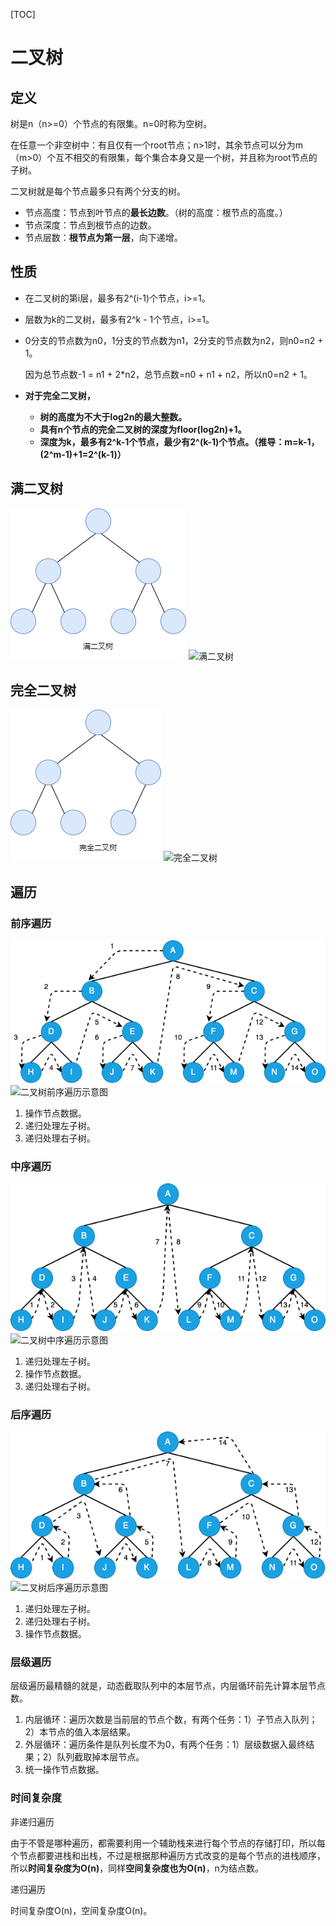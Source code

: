 [TOC]

# 二叉树

## 定义

树是n（n>=0）个节点的有限集。n=0时称为空树。

在任意一个非空树中：有且仅有一个root节点；n>1时，其余节点可以分为m（m>0）个互不相交的有限集，每个集合本身又是一个树，并且称为root节点的子树。



二叉树就是每个节点最多只有两个分支的树。

- 节点高度：节点到叶节点的**最长边数**。（树的高度：根节点的高度。）
- 节点深度：节点到根节点的边数。
- 节点层数：**根节点为第一层**，向下递增。



## 性质

- 在二叉树的第i层，最多有2^(i-1)个节点，i>=1。

- 层数为k的二叉树，最多有2^k - 1个节点，i>=1。

- 0分支的节点数为n0，1分支的节点数为n1，2分支的节点数为n2，则n0=n2 + 1。

  因为总节点数-1 = n1 + 2*n2，总节点数=n0 + n1 + n2，所以n0=n2 + 1。

- **对于完全二叉树，**

  - **树的高度为不大于log2n的最大整数。**
  - **具有n个节点的完全二叉树的深度为floor(log2n)+1。**
  - **深度为k，最多有2^k-1个节点，最少有2^(k-1)个节点。（推导：m=k-1， (2^m-1)+1=2^(k-1)）**




## 满二叉树

<img src="https://github.com/NieGuanglin/docs/blob/main/pics/data-structure/tree/bi-tree/4.满二叉树.png">

<img src="/Users/nieguanglin/docs/pics/data-structure/tree/bi-tree/4.满二叉树.png" alt="满二叉树" style="zoom:100%;" />



## 完全二叉树

<img src="https://github.com/NieGuanglin/docs/blob/main/pics/data-structure/tree/bi-tree/5.完全二叉树.png">

<img src="/Users/nieguanglin/docs/pics/data-structure/tree/bi-tree/5.完全二叉树.png" alt="完全二叉树" style="zoom:100%;" />



## 遍历

### 前序遍历

<img src="https://github.com/NieGuanglin/docs/blob/main/pics/data-structure/tree/bi-tree/1.%E4%BA%8C%E5%8F%89%E6%A0%91%E5%89%8D%E5%BA%8F%E9%81%8D%E5%8E%86%E7%A4%BA%E6%84%8F%E5%9B%BE.png">

<img src="/Users/nieguanglin/docs/pics/data-structure/tree/bi-tree/1.二叉树前序遍历示意图.png" alt="二叉树前序遍历示意图" style="zoom:100%;" />

1. 操作节点数据。
2. 递归处理左子树。
3. 递归处理右子树。

### 中序遍历

<img src="https://github.com/NieGuanglin/docs/blob/main/pics/data-structure/tree/bi-tree/2.%E4%BA%8C%E5%8F%89%E6%A0%91%E4%B8%AD%E5%BA%8F%E9%81%8D%E5%8E%86%E7%A4%BA%E6%84%8F%E5%9B%BE.png">

<img src="/Users/nieguanglin/docs/pics/data-structure/tree/bi-tree/2.二叉树中序遍历示意图.png" alt="二叉树中序遍历示意图" style="zoom:100%;" />

1. 递归处理左子树。
2. 操作节点数据。
3. 递归处理右子树。

### 后序遍历

<img src="https://github.com/NieGuanglin/docs/blob/main/pics/data-structure/tree/bi-tree/3.%E4%BA%8C%E5%8F%89%E6%A0%91%E5%90%8E%E5%BA%8F%E9%81%8D%E5%8E%86%E7%A4%BA%E6%84%8F%E5%9B%BE.png">

<img src="/Users/nieguanglin/docs/pics/data-structure/tree/bi-tree/3.二叉树后序遍历示意图.png" alt="二叉树后序遍历示意图" style="zoom:100%;" />

1. 递归处理左子树。
2. 递归处理右子树。
3. 操作节点数据。

### 层级遍历

层级遍历最精髓的就是，动态截取队列中的本层节点，内层循环前先计算本层节点数。

1. 内层循环：遍历次数是当前层的节点个数，有两个任务：1）子节点入队列；2）本节点的值入本层结果。
2. 外层循环：遍历条件是队列长度不为0，有两个任务：1）层级数据入最终结果；2）队列截取掉本层节点。
3. 统一操作节点数据。

### 时间复杂度

非递归遍历

由于不管是哪种遍历，都需要利用一个辅助栈来进行每个节点的存储打印，所以每个节点都要进栈和出栈，不过是根据那种遍历方式改变的是每个节点的进栈顺序，所以**时间复杂度为O(n)**，同样**空间复杂度也为O(n)**，n为结点数。

递归遍历

时间复杂度O(n)，空间复杂度O(n)。
